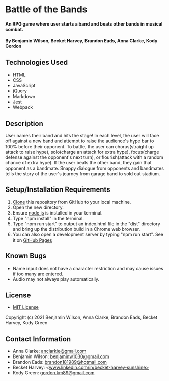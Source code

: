  # Battle of the Bands

#### An RPG game where user starts a band and beats other bands in musical combat.

#### By Benjamin Wilson, Becket Harvey, Brandon Eads, Anna Clarke, Kody Gordon

## Technologies Used

* HTML
* CSS
* JavaScript
* jQuery
* Markdown
* Jest
* Webpack

## Description

User names their band and hits the stage! In each level, the user will face off against a new band and attempt to raise the audience's hype bar to 100% before their opponent. To battle, the user can chorus(straight up attack to raise hype), solo(charge an attack for extra hype), focus(charge defense against the opponent's next turn), or flourish(attack with a random chance of extra hype). If the user beats the other band, they gain that opponent as a bandmate. Snappy dialogue from opponents and bandmates tells the story of the user's journey from garage band to sold out stadium.

## Setup/Installation Requirements

1. [Clone](https://docs.github.com/en/github/creating-cloning-and-archiving-repositories/cloning-a-repository-from-github/cloning-a-repository) this repository from GitHub to your local machine.
2. Open the new directory.
3. Ensure [node.js](https://nodejs.org/en/) is installed in your terminal.
4. Type "npm install" in the terminal.
5. Type "npm run start" to output an index.html file in the "dist" directory and bring up the distribution build in a Chrome web browser.
6. You can also open a development server by typing "npm run start".
See it on [GitHub Pages](https://benjaminw1030.github.io/battle-of-the-bands/)

## Known Bugs

* Name input does not have a character restriction and may cause issues if too many are entered. 
* Audio may not always play automatically.

## License

* [MIT License](https://opensource.org/licenses/MIT)

Copyright (c) 2021 Benjamin Wilson, Anna Clarke, Brandon Eads, Becket Harvey, Kody Green

## Contact Information

* Anna Clarke: <anclarkie@gmail.com>
* Benjamin Wilson: <benjaminw1030@gmail.com>
* Brandon Eads: <brandon181989@hotmail.com>
* Becket Harvey: <www.linkedin.com/in/becket-harvey-sunshine>
* Kody Green: <gordon.km89@gmail.com>